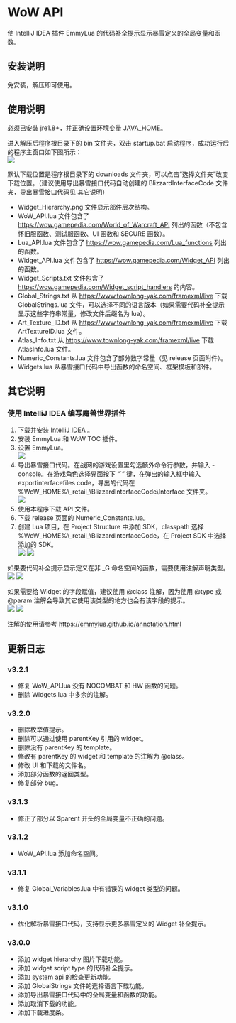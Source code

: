 # WoW API
使 IntelliJ IDEA 插件 EmmyLua 的代码补全提示显示暴雪定义的全局变量和函数。

## 安装说明
免安装，解压即可使用。

## 使用说明
必须已安装 jre1.8+，并正确设置环境变量 JAVA_HOME。

进入解压后程序根目录下的 bin 文件夹，双击 startup.bat 启动程序，成功运行后的程序主窗口如下图所示：  
![](https://github.com/czy211/picture-library/blob/master/resources/wow-api/MainWindow.png)

默认下载位置是程序根目录下的 downloads 文件夹，可以点击“选择文件夹”改变下载位置。（建议使用导出暴雪接口代码自动创建的 BlizzardInterfaceCode 文件夹，导出暴雪接口代码见 [其它说明](#其它说明)）

- Widget_Hierarchy.png 文件显示部件层次结构。
- WoW_API.lua 文件包含了 <https://wow.gamepedia.com/World_of_Warcraft_API> 列出的函数（不包含怀旧服函数、测试服函数、UI 函数和 SECURE 函数）。
- Lua_API.lua 文件包含了 <https://wow.gamepedia.com/Lua_functions> 列出的函数。
- Widget_API.lua 文件包含了 <https://wow.gamepedia.com/Widget_API> 列出的函数。
- Widget_Scripts.txt 文件包含了 <https://wow.gamepedia.com/Widget_script_handlers> 的内容。
- Global_Strings.txt 从 <https://www.townlong-yak.com/framexml/live> 下载 GlobalStrings.lua 文件，可以选择不同的语言版本（如果需要代码补全提示显示这些字符串常量，修改文件后缀名为 lua）。
- Art_Texture_ID.txt 从 <https://www.townlong-yak.com/framexml/live> 下载 ArtTextureID.lua 文件。
- Atlas_Info.txt 从 <https://www.townlong-yak.com/framexml/live> 下载 AtlasInfo.lua 文件。
- Numeric_Constants.lua 文件包含了部分数字常量（见 release 页面附件）。
- Widgets.lua 从暴雪接口代码中导出函数的命名空间、框架模板和部件。

## 其它说明
### 使用 IntelliJ IDEA 编写魔兽世界插件
1. 下载并安装 [IntelliJ IDEA](https://www.jetbrains.com/idea/) 。
2. 安装 EmmyLua 和 WoW TOC 插件。
3. 设置 EmmyLua。  
![](https://github.com/czy211/picture-library/blob/master/resources/wow-api/EmmyLuaSettings.png)
4. 导出暴雪接口代码。在战网的游戏设置里勾选额外命令行参数，并输入 -console。在游戏角色选择界面按下 “\`” 键，在弹出的输入框中输入 exportinterfacefiles code，导出的代码在 %WoW_HOME%\\_retail\_\BlizzardInterfaceCode\Interface 文件夹。  
![](https://github.com/czy211/picture-library/blob/master/resources/wow-api/BNetSettings.png)
5. 使用本程序下载 API 文件。
6. 下载 release 页面的 Numeric_Constants.lua。
7. 创建 Lua 项目，在 Project Structure 中添加 SDK，classpath 选择 %WoW_HOME%\\_retail\_\BlizzardInterfaceCode，在 Project SDK 中选择添加的
   SDK。   
   ![](https://github.com/czy211/picture-library/blob/master/resources/wow-api/AddSDK.png)
   ![](https://github.com/czy211/picture-library/blob/master/resources/wow-api/SelectSDK.png)

如果要代码补全提示显示定义在非 _G 命名空间的函数，需要使用注解声明类型。  
![](https://github.com/czy211/picture-library/blob/master/resources/wow-api/UseAnnotation.png)
![](https://github.com/czy211/picture-library/blob/master/resources/wow-api/UseAnnotationParam.png)

如果需要给 Widget 的字段赋值，建议使用 @class 注解，因为使用 @type 或 @param 注解会导致其它使用该类型的地方也会有该字段的提示。  
![](https://github.com/czy211/picture-library/blob/master/resources/wow-api/UseAnnotationClass.png)
![](https://github.com/czy211/picture-library/blob/master/resources/wow-api/UseAnnotationType.png)

注解的使用请参考 <https://emmylua.github.io/annotation.html>

## 更新日志
### v3.2.1
- 修复 WoW_API.lua 没有 NOCOMBAT 和 HW 函数的问题。
- 删除 Widgets.lua 中多余的注解。
### v3.2.0
- 删除枚举值提示。
- 删除可以通过使用 parentKey 引用的 widget。
- 删除没有 parentKey 的 template。
- 修改有 parentKey 的 widget 和 template 的注解为 @class。
- 修改 UI 和下载的文件名。
- 添加部分函数的返回类型。
- 修复部分 bug。
### v3.1.3
- 修正了部分以 $parent 开头的全局变量不正确的问题。
### v3.1.2
- WoW_API.lua 添加命名空间。
### v3.1.1
- 修复 Global_Variables.lua 中有错误的 widget 类型的问题。
### v3.1.0
- 优化解析暴雪接口代码，支持显示更多暴雪定义的 Widget 补全提示。
### v3.0.0
- 添加 widget hierarchy 图片下载功能。
- 添加 widget script type 的代码补全提示。
- 添加 system api 的检查更新功能。
- 添加 GlobalStrings 文件的选择语言下载功能。
- 添加导出暴雪接口代码中的全局变量和函数的功能。
- 添加取消下载的功能。
- 添加下载进度条。
